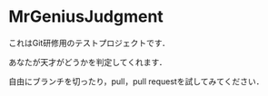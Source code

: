 # MrGeniusJudgment
これはGit研修用のテストプロジェクトです．

あなたが天才がどうかを判定してくれます．

自由にブランチを切ったり，pull，pull requestを試してみてください．


